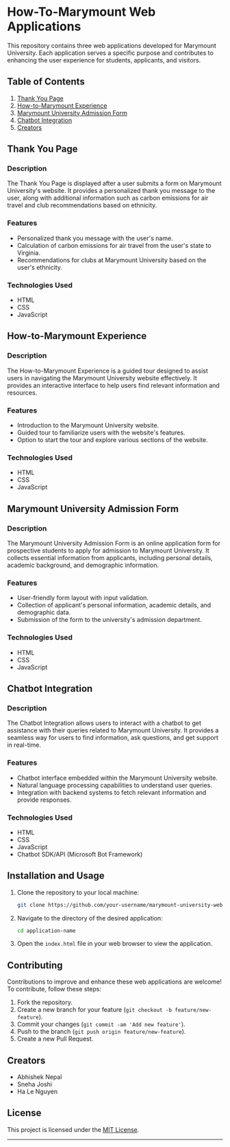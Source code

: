 # How-To-Marymount Web Applications

This repository contains three web applications developed for Marymount University. Each application serves a specific purpose and contributes to enhancing the user experience for students, applicants, and visitors.

## Table of Contents

1. [Thank You Page](#thank-you-page)
2. [How-to-Marymount Experience](#how-to-marymount-experience)
3. [Marymount University Admission Form](#marymount-university-admission-form)
4. [Chatbot Integration](#chatbot-integration)
5. [Creators](#creators)

## Thank You Page

### Description
The Thank You Page is displayed after a user submits a form on Marymount University's website. It provides a personalized thank you message to the user, along with additional information such as carbon emissions for air travel and club recommendations based on ethnicity.

### Features
- Personalized thank you message with the user's name.
- Calculation of carbon emissions for air travel from the user's state to Virginia.
- Recommendations for clubs at Marymount University based on the user's ethnicity.

### Technologies Used
- HTML
- CSS
- JavaScript

## How-to-Marymount Experience

### Description
The How-to-Marymount Experience is a guided tour designed to assist users in navigating the Marymount University website effectively. It provides an interactive interface to help users find relevant information and resources.

### Features
- Introduction to the Marymount University website.
- Guided tour to familiarize users with the website's features.
- Option to start the tour and explore various sections of the website.

### Technologies Used
- HTML
- CSS
- JavaScript

## Marymount University Admission Form

### Description
The Marymount University Admission Form is an online application form for prospective students to apply for admission to Marymount University. It collects essential information from applicants, including personal details, academic background, and demographic information.

### Features
- User-friendly form layout with input validation.
- Collection of applicant's personal information, academic details, and demographic data.
- Submission of the form to the university's admission department.

### Technologies Used
- HTML
- CSS
- JavaScript

## Chatbot Integration

### Description
The Chatbot Integration allows users to interact with a chatbot to get assistance with their queries related to Marymount University. It provides a seamless way for users to find information, ask questions, and get support in real-time.

### Features
- Chatbot interface embedded within the Marymount University website.
- Natural language processing capabilities to understand user queries.
- Integration with backend systems to fetch relevant information and provide responses.

### Technologies Used
- HTML
- CSS
- JavaScript
- Chatbot SDK/API (Microsoft Bot Framework)

## Installation and Usage

1. Clone the repository to your local machine:
   ```bash
   git clone https://github.com/your-username/marymount-university-web.git
   ```

2. Navigate to the directory of the desired application:
   ```bash
   cd application-name
   ```

3. Open the `index.html` file in your web browser to view the application.

## Contributing

Contributions to improve and enhance these web applications are welcome! To contribute, follow these steps:
1. Fork the repository.
2. Create a new branch for your feature (`git checkout -b feature/new-feature`).
3. Commit your changes (`git commit -am 'Add new feature'`).
4. Push to the branch (`git push origin feature/new-feature`).
5. Create a new Pull Request.

## Creators

- Abhishek Nepal
- Sneha Joshi
- Ha Le Nguyen

## License

This project is licensed under the [MIT License](LICENSE).

---

